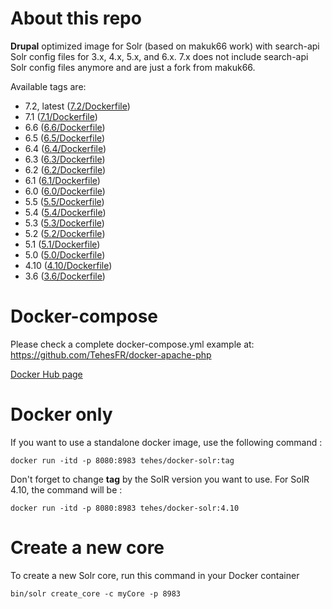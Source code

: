 # About this repo

**Drupal** optimized image for Solr (based on makuk66 work) with search-api Solr config files for 3.x, 4.x, 5.x, and 6.x.
7.x does not include search-api Solr config files anymore and are just a fork from makuk66.

Available tags are:
- 7.2, latest ([7.2/Dockerfile](https://github.com/TehesFR/docker-solr/tree/master/7.2/Dockerfile))
- 7.1 ([7.1/Dockerfile](https://github.com/TehesFR/docker-solr/tree/master/7.1/Dockerfile))
- 6.6 ([6.6/Dockerfile](https://github.com/TehesFR/docker-solr/tree/master/6.6/Dockerfile))
- 6.5 ([6.5/Dockerfile](https://github.com/TehesFR/docker-solr/tree/master/6.5/Dockerfile))
- 6.4 ([6.4/Dockerfile](https://github.com/TehesFR/docker-solr/tree/master/6.4/Dockerfile))
- 6.3 ([6.3/Dockerfile](https://github.com/TehesFR/docker-solr/tree/master/6.3/Dockerfile))
- 6.2 ([6.2/Dockerfile](https://github.com/TehesFR/docker-solr/tree/master/6.2/Dockerfile))
- 6.1 ([6.1/Dockerfile](https://github.com/TehesFR/docker-solr/tree/master/6.1/Dockerfile))
- 6.0 ([6.0/Dockerfile](https://github.com/TehesFR/docker-solr/tree/master/6.0/Dockerfile))
- 5.5 ([5.5/Dockerfile](https://github.com/TehesFR/docker-solr/tree/master/5.5/Dockerfile))
- 5.4 ([5.4/Dockerfile](https://github.com/TehesFR/docker-solr/tree/master/5.4/Dockerfile))
- 5.3 ([5.3/Dockerfile](https://github.com/TehesFR/docker-solr/tree/master/5.3/Dockerfile))
- 5.2 ([5.2/Dockerfile](https://github.com/TehesFR/docker-solr/tree/master/5.2/Dockerfile))
- 5.1 ([5.1/Dockerfile](https://github.com/TehesFR/docker-solr/tree/master/5.1/Dockerfile))
- 5.0 ([5.0/Dockerfile](https://github.com/TehesFR/docker-solr/tree/master/5.0/Dockerfile))
- 4.10 ([4.10/Dockerfile](https://github.com/TehesFR/docker-solr/tree/master/4.10/Dockerfile))
- 3.6 ([3.6/Dockerfile](https://github.com/TehesFR/docker-solr/tree/master/3.6/Dockerfile))

# Docker-compose

Please check a complete docker-compose.yml example at: https://github.com/TehesFR/docker-apache-php

[Docker Hub page](https://hub.docker.com/r/tehes/docker-solr/)

# Docker only

If you want to use a standalone docker image, use the following command : 

```
docker run -itd -p 8080:8983 tehes/docker-solr:tag
```
Don't forget to change **tag** by the SolR version you want to use. For SolR 4.10, the command will be : 

```
docker run -itd -p 8080:8983 tehes/docker-solr:4.10
```

# Create a new core

To create a new Solr core, run this command in your Docker container

```
bin/solr create_core -c myCore -p 8983
```
